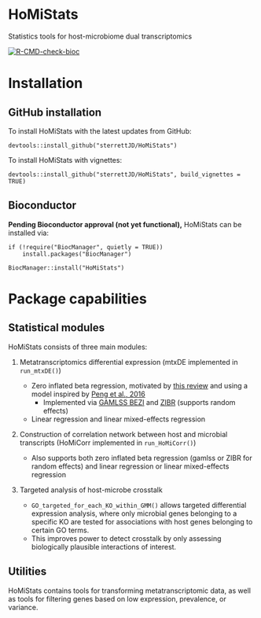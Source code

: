 # HoMiStats

Statistics tools for host-microbiome dual transcriptomics

  <!-- badges: start -->
  [![R-CMD-check-bioc](https://github.com/sterrettJD/HoMiStats/actions/workflows/check-bioc.yaml/badge.svg)](https://github.com/sterrettJD/HoMiStats/actions/workflows/check-bioc.yaml)
  <!-- badges: end -->


# Installation

## GitHub installation
To install HoMiStats with the latest updates from GitHub:

```
devtools::install_github("sterrettJD/HoMiStats")
```

To install HoMiStats with vignettes: 
```
devtools::install_github("sterrettJD/HoMiStats", build_vignettes = TRUE)
```


## Bioconductor
**Pending Bioconductor approval (not yet functional),** HoMiStats can be installed via:
```
if (!require("BiocManager", quietly = TRUE))
    install.packages("BiocManager")

BiocManager::install("HoMiStats")
```


# Package capabilities

## Statistical modules
HoMiStats consists of three main modules:

1.  Metatranscriptomics differential expression (mtxDE implemented in `run_mtxDE()`)

    -   Zero inflated beta regression, motivated by [this review](https://academic.oup.com/bib/article/24/5/bbad279/7239897) and using a model inspired by [Peng et al., 2016](https://www.ncbi.nlm.nih.gov/pmc/articles/PMC6109378/)
        - Implemented via [GAMLSS BEZI](https://www.rdocumentation.org/packages/gamlss.dist/versions/6.1-1/topics/BEZI) and [ZIBR](https://github.com/PennChopMicrobiomeProgram/ZIBR) (supports random effects) 
    -   Linear regression and linear mixed-effects regression

2.  Construction of correlation network between host and microbial transcripts (HoMiCorr implemented in `run_HoMiCorr()`)
    - Also supports both zero inflated beta regression (gamlss or ZIBR for random effects) and linear regression or linear mixed-effects regression

3. Targeted analysis of host-microbe crosstalk 
    - `GO_targeted_for_each_KO_within_GMM()` allows targeted differential expression analysis, where only microbial genes belonging to a specific KO are tested for associations with host genes belonging to certain GO terms. 
    - This improves power to detect crosstalk by only assessing biologically plausible interactions of interest.


## Utilities
HoMiStats contains tools for transforming metatranscriptomic data, as well as tools for filtering genes based on low expression, prevalence, or variance.
